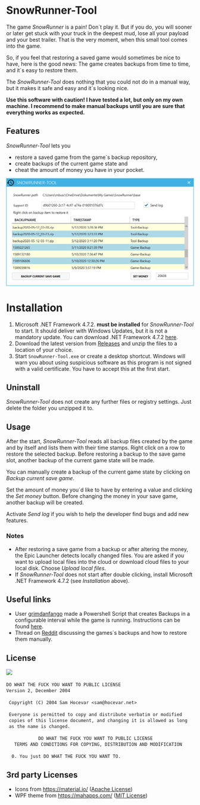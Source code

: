 ﻿# SnowRunner-Tool

The game *SnowRunner* is a pain! Don´t play it. But if you do, you will sooner or later get stuck with your truck in the deepest mud, lose all your payload and your best trailer. That is the very moment, when this small tool comes into the game.

So, if you feel that restoring a saved game would sometimes be nice to have, here is the good news: The game creates backups from time to time, and it´s easy to restore them.

The *SnowRunner-Tool* does nothing that you could not do in a manual way, but it makes it safe and easy and it´s looking nice.

**Use this software with caution! I have tested a lot, but only on my own machine. I recommend to make manual backups until you are sure that everything works as expected.**

## Features

*SnowRunner-Tool* lets you
- restore a saved game from the game´s backup repository,
- create backups of the current game state and
- cheat the amount of money you have in your pocket.

![SnowRunner-Tool](images/SnowRunner-Tool_Screenshot.png)

# Installation

1. Microsoft .NET Framework 4.7.2. **must be installed** for *SnowRunner-Tool* to start. It should deliver with Windows Updates, but it is not a mandatory update. You can download .NET Framework 4.7.2 [here](http://go.microsoft.com/fwlink/?linkid=863262).
2. Download the latest version from [Releases](https://github.com/elpatron68/SnowRunner-Tool/releases) and unzip the files to a location of your choice.
3. Start `SnowRunner-Tool.exe` or create a desktop shortcut. Windows will warn you about using suspicious software as this program is not signed with a valid certificate. You have to accept this at the first start.

## Uninstall

*SnowRunner-Tool* does not create any further files or registry settings. Just delete the folder you unzipped it to.

## Usage

After the start, *SnowRunner-Tool* reads all backup files created by the game and by itself and lists them with their time stamps. Right click on a row to restore the selected backup. Before restoring a backup to the save game slot, another backup of the current game state will be made.

You can manually create a backup of the current game state by clicking on *Backup current save game*.

Set the amount of money you´d like to have by entering a value and clicking the *Set money* button. Before changing the money in your save game, another backup will be created.

Activate *Send log* if you wish to help the developer find bugs and add new features.

### Notes

* After restoring a save game from a backup or after altering the money, the Epic Launcher detects locally changed files. You are asked if you want to upload local files into the cloud or download cloud files to your local disk. Choose *Upload local files*.
* If *SnowRunner-Tool* does not start after double clicking, install Microsoft .NET Framework 4.7.2 (see *Installation* above).


## Useful links

- User [grimdanfango](https://forums.focus-home.com/user/grimdanfango) made a Powershell Script that creates Backups in a configurable interval while the game is running. Instructions can be found <a href="https://forums.focus-home.com/topic/47932/backup-save-game-script" target="_blank">here</a>.
- Thread on <a href="https://www.reddit.com/r/snowrunner/comments/gdf1jt/pc_snowrunner_backs_up_your_saved_games_heres_how/" target="_blank">Reddit</a> discussing the games´s backups and how to restore them manually.

## License

![](http://www.wtfpl.net/wp-content/uploads/2012/12/wtfpl-badge-4.png)

```text
DO WHAT THE FUCK YOU WANT TO PUBLIC LICENSE 
Version 2, December 2004 

 Copyright (C) 2004 Sam Hocevar <sam@hocevar.net> 

 Everyone is permitted to copy and distribute verbatim or modified 
 copies of this license document, and changing it is allowed as long 
 as the name is changed. 

            DO WHAT THE FUCK YOU WANT TO PUBLIC LICENSE 
   TERMS AND CONDITIONS FOR COPYING, DISTRIBUTION AND MODIFICATION 

  0. You just DO WHAT THE FUCK YOU WANT TO.
 ```
 
 ## 3rd party Licenses
 
 - Icons from https://material.io/ ([Apache License](https://github.com/google/material-design-icons/blob/master/LICENSE))
 - WPF theme from https://mahapps.com/ ([MIT License](https://github.com/MahApps/MahApps.Metro/blob/develop/LICENSE))
 
 